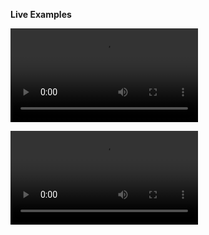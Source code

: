 **Live Examples**

![Example 1](https://github.com/abhishekgautam101/hands_keypoints_tracking/blob/main/examples/1653849525880.mp4)

![Example 2](https://github.com/abhishekgautam101/hands_keypoints_tracking/blob/main/examples/1654092242035.mp4)

